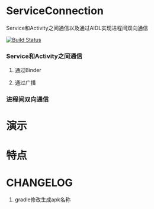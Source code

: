 # ServiceConnection

Service和Activity之间通信以及通过AIDL实现进程间双向通信

[![Build Status](https://travis-ci.org/meolu/walle-web.svg?branch=master)](https://travis-ci.org/meolu/walle-web)

### Service和Activity之间通信

1. 通过Binder

2. 通过广播

### 进程间双向通信

# 演示

# 特点

# CHANGELOG
1. gradle修改生成apk名称
